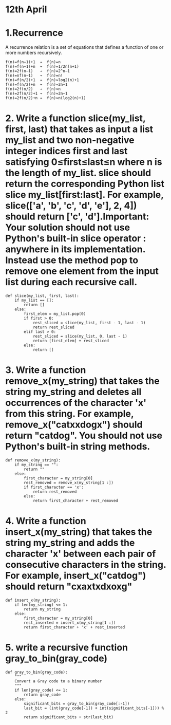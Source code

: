 # 12th April

# 1.Recurrence
  A recurrence relation is a set of equations that defines a function of one or more numbers recursively.
  
    f(n)=f(n−1)+1  →  f(n)=n
    f(n)=f(n−1)+n  →  f(n)=1/2n(n+1)
    f(n)=2f(n−1)   →  f(n)=2^n−1
    f(n)=nf(n−1)   →  f(n)=n!
    f(n)=f(n/2)+1  →  f(n)≈log2(n)+1
    f(n)=f(n/2)+n  →  f(n)≈2n−1
    f(n)=2f(n/2)   →  f(n)≈n
    f(n)=2f(n/2)+1 →  f(n)≈2n−1
    f(n)=2f(n/2)+n →  f(n)≈n(log2(n)+1)

# 2. Write a function slice(my_list, first, last) that takes as input a list my_list and two non-negative integer indices first and last satisfying 0≤first≤last≤n where n is the length of my_list. slice should return the corresponding Python list slice my_list[first:last]. For example, slice(['a', 'b', 'c', 'd', 'e'], 2, 4]) should return ['c', 'd'].Important: Your solution should not use Python's built-in slice operator : anywhere in its implementation. Instead use the method pop to remove one element from the input list during each recursive call.

    def slice(my_list, first, last):
        if my_list == []:
            return []
        else:
            first_elem = my_list.pop(0)
            if first > 0:  
                rest_sliced = slice(my_list, first - 1, last - 1)
                return rest_sliced
            elif last > 0:
                rest_sliced = slice(my_list, 0, last - 1)
                return [first_elem] + rest_sliced
            else:
                return []
# 3. Write a function remove_x(my_string) that takes the string my_string and deletes all occurrences of the character 'x' from this string. For example, remove_x("catxxdogx") should return "catdog". You should not use Python's built-in string methods.

    def remove_x(my_string):
        if my_string == "":
            return ""
        else:
            first_character = my_string[0]
            rest_removed = remove_x(my_string[1 :])
            if first_character == 'x':
                return rest_removed
            else:
                return first_character + rest_removed
   
# 4. Write a function insert_x(my_string) that takes the string my_string and adds the character 'x' between each pair of consecutive characters in the string. For example, insert_x("catdog") should return "cxaxtxdxoxg"

    def insert_x(my_string):  
        if len(my_string) <= 1:
            return my_string
        else:
            first_character = my_string[0]
            rest_inserted = insert_x(my_string[1 :])
            return first_character + 'x' + rest_inserted
            
# 5. write a recursive function gray_to_bin(gray_code)

    def gray_to_bin(gray_code):
        """
        Convert a Gray code to a binary number
        """
        if len(gray_code) <= 1:
            return gray_code
        else:
            significant_bits = gray_to_bin(gray_code[:-1])
            last_bit = (int(gray_code[-1]) + int(significant_bits[-1])) % 2
            return significant_bits + str(last_bit)
